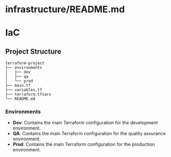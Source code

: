 # infrastructure/README.md

# IaC


## Project Structure

```
terraform-project
├── environments
│   ├── dev
│   ├── qa
│   └── prod
├── main.tf
├── variables.tf
├── terraform.tfvars
└── README.md
```

### Environments

- **Dev**: Contains the main Terraform configuration for the development environment.
- **QA**: Contains the main Terraform configuration for the quality assurance environment.
- **Prod**: Contains the main Terraform configuration for the production environment.
